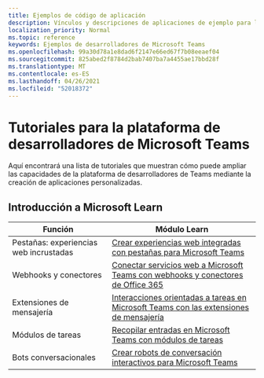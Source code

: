 ```yaml
---
title: Ejemplos de código de aplicación
description: Vínculos y descripciones de aplicaciones de ejemplo para la plataforma de desarrolladores de Microsoft Teams
localization_priority: Normal
ms.topic: reference
keywords: Ejemplos de desarrolladores de Microsoft Teams
ms.openlocfilehash: 99a30d78a1e8dad6f2147e66ed67f7b08eeaef04
ms.sourcegitcommit: 825abed2f8784d2bab7407ba7a4455ae17bbd28f
ms.translationtype: MT
ms.contentlocale: es-ES
ms.lasthandoff: 04/26/2021
ms.locfileid: "52018372"
---
```

# <a name="tutorials-for-the-microsoft-teams-developer-platform"></a>Tutoriales para la plataforma de desarrolladores de Microsoft Teams

Aquí encontrará una lista de tutoriales que muestran cómo puede ampliar las capacidades de la plataforma de desarrolladores de Teams mediante la creación de aplicaciones personalizadas.

## <a name="getting-started-with-microsoft-learn"></a>Introducción a Microsoft Learn

| **Función**| **Módulo Learn**|
|--------|-------------|
| Pestañas: experiencias web incrustadas  |  [Crear experiencias web integradas con pestañas para Microsoft Teams](https://docs.microsoft.com/learn/modules/embedded-web-experiences/) |
| Webhooks y conectores  |  [Conectar servicios web a Microsoft Teams con webhooks y conectores de Office 365](https://docs.microsoft.com/learn/modules/msteams-webhooks-connectors/) |
|Extensiones de mensajería  | [Interacciones orientadas a tareas en Microsoft Teams con las extensiones de mensajería](https://docs.microsoft.com/learn/modules/msteams-messaging-extensions/)  |
| Módulos de tareas |  [Recopilar entradas en Microsoft Teams con módulos de tareas](https://docs.microsoft.com/learn/modules/msteams-task-modules/) |
| Bots conversacionales  | [Crear robots de conversación interactivos para Microsoft Teams](https://docs.microsoft.com/learn/modules/msteams-conversation-bots/)  |


